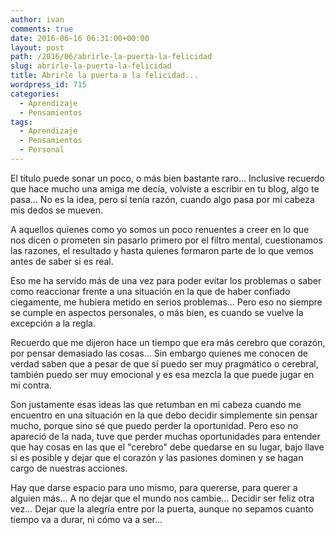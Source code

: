 ```yaml
---
author: ivan
comments: true
date: 2016-06-16 06:31:00+00:00
layout: post
path: /2016/06/abrirle-la-puerta-la-felicidad
slug: abrirle-la-puerta-la-felicidad
title: Abrirle la puerta a la felicidad...
wordpress_id: 715
categories:
  - Aprendizaje
  - Pensamientos
tags:
  - Aprendizaje
  - Pensamientos
  - Personal
---
```


El título puede sonar un poco, o más bien bastante raro... Inclusive recuerdo que hace mucho una amiga me decía, volviste a escribir en tu blog, algo te pasa... No es la idea, pero sí tenía razón, cuando algo pasa por mi cabeza mis dedos se mueven.

A aquellos quienes como yo somos un poco renuentes a creer en lo que nos dicen o prometen sin pasarlo primero por el filtro mental, cuestionamos las razones, el resultado y hasta quienes formaron parte de lo que vemos antes de saber si es real.

Eso me ha servido más de una vez para poder evitar los problemas o saber como reaccionar frente a una situación en la que de haber confiado ciegamente, me hubiera metido en serios problemas... Pero eso no siempre se cumple en aspectos personales, o más bien, es cuando se vuelve la excepción a la regla.

Recuerdo que me dijeron hace un tiempo que era más cerebro que corazón, por pensar demasiado las cosas... Sin embargo quienes me conocen de verdad saben que a pesar de que sí puedo ser muy pragmático o cerebral, también puedo ser muy emocional y es esa mezcla la que puede jugar en mi contra.

Son justamente esas ideas las que retumban en mi cabeza cuando me encuentro en una situación en la que debo decidir simplemente sin pensar mucho, porque sino sé que puedo perder la oportunidad. Pero eso no apareció de la nada, tuve que perder muchas oportunidades para entender que hay cosas en las que el "cerebro" debe quedarse en su lugar, bajo llave si es posible y dejar que el corazón y las pasiones dominen y se hagan cargo de nuestras acciones.

Hay que darse espacio para uno mismo, para quererse, para querer a alguien más... A no dejar que el mundo nos cambie... Decidir ser feliz otra vez... Dejar que la alegría entre por la puerta, aunque no sepamos cuanto tiempo va a durar, ni cómo va a ser...
